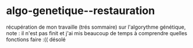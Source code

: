 # algo-genetique--restauration
récupération de mon travaille (trés sommaire) sur l'algorythme génétique, note : il n'est pas finit et j'ai mis beaucoup de temps à comprendre quelles fonctions faire :(( désolé
